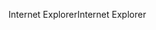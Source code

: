 <span data-ttu-id="3ff60-101">Internet Explorer</span><span class="sxs-lookup"><span data-stu-id="3ff60-101">Internet Explorer</span></span>